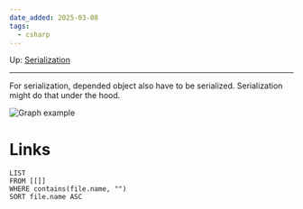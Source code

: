 ```yaml
---
date_added: 2025-03-08
tags:
  - csharp
---
```

Up: [Serialization](Data/Serialization.md)
___
For serialization, depended object also have to be serialized. Serialization might do that under the hood.

![Graph example](Pasted%20image%2020250308122037.png)
# Links
```dataview
LIST
FROM [[]]
WHERE contains(file.name, "")
SORT file.name ASC
```
